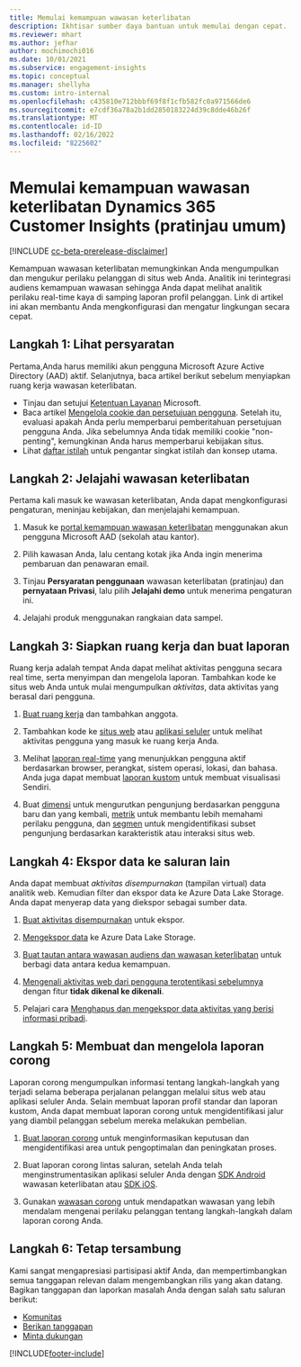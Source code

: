 ```yaml
---
title: Memulai kemampuan wawasan keterlibatan
description: Ikhtisar sumber daya bantuan untuk memulai dengan cepat.
ms.reviewer: mhart
ms.author: jefhar
author: mochimochi016
ms.date: 10/01/2021
ms.subservice: engagement-insights
ms.topic: conceptual
ms.manager: shellyha
ms.custom: intro-internal
ms.openlocfilehash: c435810e712bbbf69f8f1cfb582fc0a971566de6
ms.sourcegitcommit: e7cdf36a78a2b1dd2850183224d39c8dde46b26f
ms.translationtype: MT
ms.contentlocale: id-ID
ms.lasthandoff: 02/16/2022
ms.locfileid: "8225602"
---
```

# <a name="get-started-with-dynamics-365-customer-insights-engagement-insights-capability-public-preview"></a>Memulai kemampuan wawasan keterlibatan Dynamics 365 Customer Insights (pratinjau umum)

[!INCLUDE [cc-beta-prerelease-disclaimer](includes/cc-beta-prerelease-disclaimer.md)]

Kemampuan wawasan keterlibatan memungkinkan Anda mengumpulkan dan mengukur perilaku pelanggan di situs web Anda. Analitik ini terintegrasi audiens kemampuan wawasan sehingga Anda dapat melihat analitik perilaku real-time kaya di samping laporan profil pelanggan. Link di artikel ini akan membantu Anda mengkonfigurasi dan mengatur lingkungan secara cepat.

## <a name="step-1-review-prerequisites"></a>Langkah 1: Lihat persyaratan

Pertama,Anda harus memiliki akun pengguna Microsoft Azure Active Directory (AAD) aktif. Selanjutnya, baca artikel berikut sebelum menyiapkan ruang kerja wawasan keterlibatan.

- Tinjau dan setujui [Ketentuan Layanan](terms-of-service.md) Microsoft.  
- Baca artikel [Mengelola cookie dan persetujuan pengguna](user-consent-storage.md). Setelah itu, evaluasi apakah Anda perlu memperbarui pemberitahuan persetujuan pengguna Anda. Jika sebelumnya Anda tidak memiliki cookie "non-penting", kemungkinan Anda harus memperbarui kebijakan situs.
- Lihat [daftar istilah](glossary.md) untuk pengantar singkat istilah dan konsep utama.

## <a name="step-2-explore-engagement-insights"></a>Langkah 2: Jelajahi wawasan keterlibatan

Pertama kali masuk ke wawasan keterlibatan, Anda dapat mengkonfigurasi pengaturan, meninjau kebijakan, dan menjelajahi kemampuan.

1. Masuk ke [portal kemampuan wawasan keterlibatan](https://home.ci.ai.dynamics.com/app/engagement-insights) menggunakan akun pengguna Microsoft AAD (sekolah atau kantor).

1. Pilih kawasan Anda, lalu centang kotak jika Anda ingin menerima pembaruan dan penawaran email.

1. Tinjau **Persyaratan penggunaan** wawasan keterlibatan (pratinjau) dan **pernyataan Privasi**, lalu pilih **Jelajahi demo** untuk menerima pengaturan ini.

1. Jelajahi produk menggunakan rangkaian data sampel.

##  <a name="step-3-set-up-a-workspace-and-create-reports"></a>Langkah 3: Siapkan ruang kerja dan buat laporan

Ruang kerja adalah tempat Anda dapat melihat aktivitas pengguna secara real time, serta menyimpan dan mengelola laporan. Tambahkan kode ke situs web Anda untuk mulai mengumpulkan *aktivitas*, data aktivitas yang berasal dari pengguna.

1. [Buat ruang kerja](create-workspace.md) dan tambahkan anggota.

1. Tambahkan kode ke [situs web](instrument-website.md) atau [aplikasi seluler](developer-resources.md#capture-events-from-mobile-apps) untuk melihat aktivitas pengguna yang masuk ke ruang kerja Anda.

1. Melihat [laporan real-time](view-reports.md) yang menunjukkan pengguna aktif berdasarkan browser, perangkat, sistem operasi, lokasi, dan bahasa. Anda juga dapat membuat [laporan kustom](custom-reports.md) untuk membuat visualisasi Sendiri.

1. Buat [dimensi](dimensions.md) untuk mengurutkan pengunjung berdasarkan pengguna baru dan yang kembali, [metrik](metrics.md) untuk membantu lebih memahami perilaku pengguna, dan [segmen](segments.md) untuk mengidentifikasi subset pengunjung berdasarkan karakteristik atau interaksi situs web.
    
## <a name="step-4-export-data-to-other-channels"></a>Langkah 4: Ekspor data ke saluran lain

Anda dapat membuat *aktivitas disempurnakan* (tampilan virtual) data analitik web. Kemudian filter dan ekspor data ke Azure Data Lake Storage. Anda dapat menyerap data yang diekspor sebagai sumber data.

1. [Buat aktivitas disempurnakan](refined-events.md) untuk ekspor.

1. [Mengekspor data](export-events.md) ke Azure Data Lake Storage.

1. [Buat tautan antara wawasan audiens dan wawasan keterlibatan](integrate-audience-insights-engagement-insights.md) untuk berbagi data antara kedua kemampuan.

1. [Mengenali aktivitas web dari pengguna terotentikasi sebelumnya](unknown-to-known.md) dengan fitur **tidak dikenal ke dikenali**.

1. Pelajari cara [Menghapus dan mengekspor data aktivitas yang berisi informasi pribadi](delete-export-personal-data.md).

## <a name="step-5-create-and-manage-funnel-reports"></a>Langkah 5: Membuat dan mengelola laporan corong

Laporan corong mengumpulkan informasi tentang langkah-langkah yang terjadi selama beberapa perjalanan pelanggan melalui situs web atau aplikasi seluler Anda. Selain membuat laporan profil standar dan laporan kustom, Anda dapat membuat laporan corong untuk mengidentifikasi jalur yang diambil pelanggan sebelum mereka melakukan pembelian. 

1. [Buat laporan corong](funnel-reports.md) untuk menginformasikan keputusan dan mengidentifikasi area untuk pengoptimalan dan peningkatan proses.

1. Buat laporan corong lintas saluran, setelah Anda telah menginstrumentasikan aplikasi seluler Anda dengan [SDK Android](get-started-android.md) wawasan keterlibatan atau [SDK iOS](get-started-ios.md).

1. Gunakan [wawasan corong](funnel-reports.md#funnel-insights) untuk mendapatkan wawasan yang lebih mendalam mengenai perilaku pelanggan tentang langkah-langkah dalam laporan corong Anda.
 
## <a name="step-6-stay-connected"></a>Langkah 6: Tetap tersambung

Kami sangat mengapresiasi partisipasi aktif Anda, dan mempertimbangkan semua tanggapan relevan dalam mengembangkan rilis yang akan datang. Bagikan tanggapan dan laporkan masalah Anda dengan salah satu saluran berikut:
- [Komunitas](https://go.microsoft.com/fwlink/?linkid=2141648)
- [Berikan tanggapan](https://go.microsoft.com/fwlink/?linkid=2143222)
- [Minta dukungan](https://go.microsoft.com/fwlink/?linkid=2145734) 


[!INCLUDE[footer-include](../includes/footer-banner.md)]

